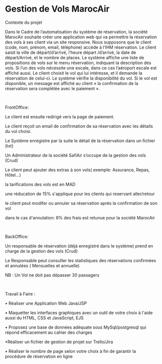 # Gestion de Vols MarocAir


Contexte du projet

Dans le Cadre de l’automatisation du système de réservation, la société MarocAir souhaite créer une application web qui va permettre la réservation des vols à ses client via un site responsive. Nous supposons que le client (code, nom, prénom, email, téléphone) accède à l’IHM réservation. Le client saisit la ville de départ/d’arrivé, l’heure départ /d’arrivé, la date de départ/Arrivé, et le nombre de places. Le système affiche une liste de propositions de vols sur le menu réservation, indiquant la description des vols. Si l’un des vols nécessite une escale, dans ce cas l’aéroport escale est affiché aussi. Le client choisit le vol qui lui intéresse, et il demande la réservation de celui-ci. Le système vérifie la disponibilité du vol. Si le vol est disponible, un message est affiché au client « la confirmation de la réservation sera complétée avec le paiement ».

​

FrontOffice:

Le client est ensuite redirigé vers la page de paiement.

Le client reçoit un email de confirmation de sa réservation avec les détails du vol choisi.

Le Système enregistre par la suite le détail de la réservation dans un fichier (txt)

Un Administrateur de la société SafiAir s’occupe de la gestion des vols (Crud)

Le client peut ajouter des extras à son vols( exemple: Assurance, Repas, Hôtel...)

la tarifications des vols est en MAD

une réducation de 15% s'applique pour les clients qui reservant aller/retour

le client peut modifer ou annuler sa réservation après la confirmation de son vol

dans le cas d'annulation: 8% des frais est retunue pour la société MarocAir

​

BackOffice:

Un responsable de réservation (déjà enregistré dans le système) prend en charge de la gestion des vols (Crud)

Le Responsable peut consulter les statistiques des réservations confirmées et annulées ( Mensuelles et annuelle)

NB : Un Vol ne doit pas dépasser 30 passagers

​

Travail à Faire :

• Réaliser une Application Web Java/JSP

• Maquetter les interfaces graphiques avec un outil de votre choix à l'aide aussi du HTML, CSS et JavaScript, EJS

• Proposez une base de données adéquate sous MySql/postgresql qui répond efficacement au cahier des charges

•Réaliser un fichier de gestion de projet sur Trello/Jira

• Réaliser le nombre de page selon votre choix à fin de garantir la procédure de réservation en ligne
